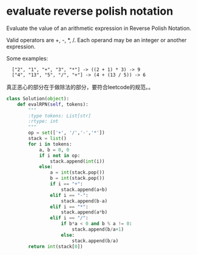 # evaluate reverse polish notation

Evaluate the value of an arithmetic expression in Reverse Polish Notation.

Valid operators are +, -, *, /. Each operand may be an integer or another expression.

Some examples:
```
  ["2", "1", "+", "3", "*"] -> ((2 + 1) * 3) -> 9
  ["4", "13", "5", "/", "+"] -> (4 + (13 / 5)) -> 6
```
真正恶心的部分在于做除法的部分，要符合leetcode的规范。。

```python
class Solution(object):
    def evalRPN(self, tokens):
        """
        :type tokens: List[str]
        :rtype: int
        """
        op = set(['+', '/','-','*'])
        stack = list()
        for i in tokens:
            a, b = 0, 0
            if i not in op:
                stack.append(int(i))
            else:
                a = int(stack.pop())
                b = int(stack.pop())
                if i == "+":
                    stack.append(a+b)
                elif i == "-":
                    stack.append(b-a)
                elif i == "*":
                    stack.append(a*b)
                elif i == "/":
                    if b*a < 0 and b % a != 0:
                        stack.append(b/a+1)
                    else:
                        stack.append(b/a)
        return int(stack[0])
```
